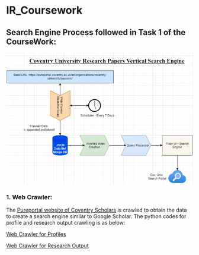 # IR_Coursework

## Search Engine Process followed in Task 1 of the CourseWork:

![alt text](https://github.com/rajaramkuberan/IR_Coursework/blob/main/Search_Engine.jpg)


### 1. Web Crawler: 
   The [Pureportal website of Coventry Scholars](https://pureportal.coventry.ac.uk/en/organisations/coventry-university/persons/) is crawled to obtain the data to create a search engine similar to Google Scholar. The python codes for profile and research output crawling is as below:

[Web Crawler for Profiles](https://github.com/rajaramkuberan/IR_Coursework/tree/main/IRCW_Codes/Search_Engine_Coventry/pureportal_search_engine/Crawler_bs4/Crawler_Profile)

[Web Crawler for Research Output](https://github.com/rajaramkuberan/IR_Coursework/tree/main/IRCW_Codes/Search_Engine_Coventry/pureportal_search_engine/Crawler_bs4/Crawler_Paper)
